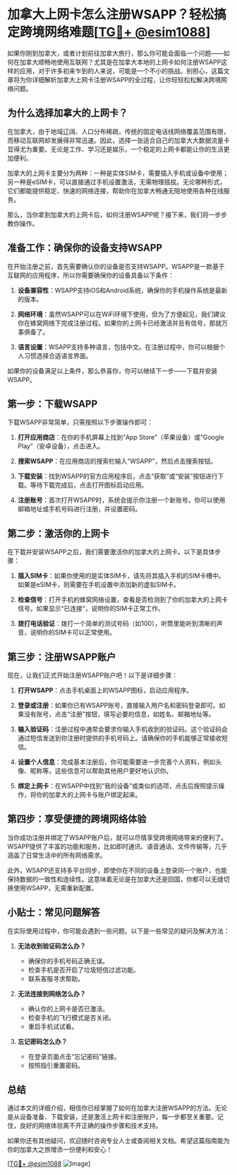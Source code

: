 # 加拿大上网卡怎么注册WSAPP？轻松搞定跨境网络难题[[TG💪+ @esim1088](https://t.me/s/esim1088)]

如果你刚到加拿大，或者计划前往加拿大旅行，那么你可能会面临一个问题——如何在加拿大顺畅地使用互联网？尤其是在加拿大本地的上网卡如何注册WSAPP这样的应用，对于许多初来乍到的人来说，可能是一个不小的挑战。别担心，这篇文章将为你详细解析加拿大上网卡注册WSAPP的全过程，让你轻轻松松解决跨境网络问题。

## 为什么选择加拿大的上网卡？

在加拿大，由于地域辽阔、人口分布稀疏，传统的固定电话线网络覆盖范围有限，而移动互联网却发展得非常迅速。因此，选择一张适合自己的加拿大大数据流量卡显得尤为重要。无论是工作、学习还是娱乐，一个稳定的上网卡都能让你的生活更加便利。

加拿大的上网卡主要分为两种：一种是实体SIM卡，需要插入手机或设备中使用；另一种是eSIM卡，可以直接通过手机设置激活，无需物理插拔。无论哪种形式，它们都能提供稳定、快速的网络连接，帮助你在加拿大畅通无阻地使用各种在线服务。

那么，当你拿到加拿大的上网卡后，如何注册WSAPP呢？接下来，我们将一步步教你操作。

## 准备工作：确保你的设备支持WSAPP

在开始注册之前，首先需要确认你的设备是否支持WSAPP。WSAPP是一款基于互联网的应用程序，所以你需要确保你的设备具备以下条件：

1. **设备兼容性**：WSAPP支持iOS和Android系统，确保你的手机操作系统是最新的版本。
   
2. **网络环境**：虽然WSAPP可以在WiFi环境下使用，但为了方便起见，我们建议你在蜂窝网络下完成注册过程。如果你的上网卡已经激活并且有信号，那就万事俱备了。

3. **语言设置**：WSAPP支持多种语言，包括中文。在注册过程中，你可以根据个人习惯选择合适语言界面。

如果你的设备满足以上条件，那么恭喜你，你可以继续下一步——下载并安装WSAPP。

## 第一步：下载WSAPP

下载WSAPP非常简单，只需按照以下步骤操作即可：

1. **打开应用商店**：在你的手机屏幕上找到“App Store”（苹果设备）或“Google Play”（安卓设备），点击进入。

2. **搜索WSAPP**：在应用商店的搜索栏输入“WSAPP”，然后点击搜索按钮。

3. **下载安装**：找到WSAPP的官方应用程序后，点击“获取”或“安装”按钮进行下载。等待下载完成后，点击打开图标启动应用。

4. **注册账号**：首次打开WSAPP时，系统会提示你注册一个新账号。你可以使用邮箱地址或手机号码进行注册，并设置密码。

## 第二步：激活你的上网卡

在下载并安装WSAPP之后，我们需要激活你的加拿大的上网卡。以下是具体步骤：

1. **插入SIM卡**：如果你使用的是实体SIM卡，请先将其插入手机的SIM卡槽中。如果是eSIM卡，则需要在手机设置中添加新的虚拟SIM卡。

2. **检查信号**：打开手机的蜂窝网络设置，查看是否检测到了你的加拿大的上网卡信号。如果显示“已连接”，说明你的SIM卡正常工作。

3. **拨打电话验证**：拨打一个简单的测试号码（如100），听筒里能听到清晰的声音，说明你的SIM卡可以正常使用。

## 第三步：注册WSAPP账户

现在，让我们正式开始注册WSAPP账户吧！以下是详细步骤：

1. **打开WSAPP**：点击手机桌面上的WSAPP图标，启动应用程序。

2. **登录或注册**：如果你已有WSAPP账号，直接输入用户名和密码登录即可。如果没有账号，点击“注册”按钮，填写必要的信息，如姓名、邮箱地址等。

3. **输入验证码**：注册过程中通常会要求你输入手机收到的验证码。这个验证码会通过短信发送到你注册时提供的手机号码上。请确保你的手机能够正常接收短信。

4. **设置个人信息**：完成基本注册后，你可能需要进一步完善个人资料，例如头像、昵称等。这些信息可以帮助其他用户更好地认识你。

5. **绑定上网卡**：在WSAPP中找到“我的设备”或类似的选项，点击后按照提示操作，将你的加拿大的上网卡与账户绑定起来。

## 第四步：享受便捷的跨境网络体验

当你成功注册并绑定了WSAPP账户后，就可以尽情享受跨境网络带来的便利了。WSAPP提供了丰富的功能和服务，比如即时通讯、语音通话、文件传输等，几乎涵盖了日常生活中的所有网络需求。

此外，WSAPP还支持多平台同步，即使你在不同的设备上登录同一个账户，也能保持数据的一致性和连续性。这意味着无论是在加拿大还是回国，你都可以无缝切换使用WSAPP，无需重新配置。

## 小贴士：常见问题解答

在实际使用过程中，你可能会遇到一些问题。以下是一些常见的疑问及解决方法：

1. **无法收到验证码怎么办？**
   - 确保你的手机号码正确无误。
   - 检查手机是否开启了垃圾短信过滤功能。
   - 联系客服寻求帮助。

2. **无法连接到网络怎么办？**
   - 确认你的上网卡是否已激活。
   - 检查手机的飞行模式是否关闭。
   - 重启手机试试看。

3. **忘记密码怎么办？**
   - 在登录页面点击“忘记密码”链接。
   - 按照指引重置密码。

## 总结

通过本文的详细介绍，相信你已经掌握了如何在加拿大注册WSAPP的方法。无论是从设备准备、下载安装，还是激活上网卡和注册账户，每一步都至关重要。记住，良好的网络体验离不开正确的操作步骤和技术支持。

如果你还有其他疑问，欢迎随时咨询专业人士或查阅相关文档。希望这篇指南能为你的加拿大之旅增添一份便利和安心！

[[TG💪+ @esim1088](https://t.me/s/esim1088) ![Image](https://i.postimg.cc/4NQfJmqS/Snipaste-2025-05-13-00-14-12.png)]